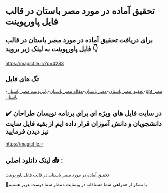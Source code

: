 # تحقیق آماده در مورد مصر باستان در قالب فایل پاورپوینت

## برای دریافت تحقیق آماده در مورد مصر باستان در قالب فایل پاورپوینت به لینک زیر بروید 👇

https://magicfile.ir/?p=4283

## تگ های فایل

-[تحقیق مصر باستان](https://magicfile.ir/product/%d8%aa%d8%ad%d9%82%db%8c%d9%82-%d9%85%d8%b5%d8%b1-%d8%a8%d8%a7%d8%b3%d8%aa%d8%a7%d9%86-%d9%be%d8%a7%d9%88%d8%b1%d9%be%d9%88%db%8c%d9%86%d8%aa/)-[مصر باستان](https://magicfile.ir/product/%d8%aa%d8%ad%d9%82%db%8c%d9%82-%d9%85%d8%b5%d8%b1-%d8%a8%d8%a7%d8%b3%d8%aa%d8%a7%d9%86-%d9%be%d8%a7%d9%88%d8%b1%d9%be%d9%88%db%8c%d9%86%d8%aa/)-[مقاله مصر باستان](https://magicfile.ir/product/%d8%aa%d8%ad%d9%82%db%8c%d9%82-%d9%85%d8%b5%d8%b1-%d8%a8%d8%a7%d8%b3%d8%aa%d8%a7%d9%86-%d9%be%d8%a7%d9%88%d8%b1%d9%be%d9%88%db%8c%d9%86%d8%aa/)-[پاورپوینت مصر باستان](https://magicfile.ir/product/%d8%aa%d8%ad%d9%82%db%8c%d9%82-%d9%85%d8%b5%d8%b1-%d8%a8%d8%a7%d8%b3%d8%aa%d8%a7%d9%86-%d9%be%d8%a7%d9%88%d8%b1%d9%be%d9%88%db%8c%d9%86%d8%aa/)-[ppt مصر باستان](https://magicfile.ir/product/%d8%aa%d8%ad%d9%82%db%8c%d9%82-%d9%85%d8%b5%d8%b1-%d8%a8%d8%a7%d8%b3%d8%aa%d8%a7%d9%86-%d9%be%d8%a7%d9%88%d8%b1%d9%be%d9%88%db%8c%d9%86%d8%aa/)

## ✔️ در سايت فايل هاي ويژه اي براي برنامه نويسان طراحان دانشجويان و دانش آموزان قرار داده ايم از بقيه فايل سايت نيز ديدن فرماييد

https://magicfile.ir


## لينک دانلود اصلي 📥 :

[تحقیق آماده در مورد مصر باستان در قالب فایل پاورپوینت](https://magicfile.ir/product/%d8%aa%d8%ad%d9%82%db%8c%d9%82-%d9%85%d8%b5%d8%b1-%d8%a8%d8%a7%d8%b3%d8%aa%d8%a7%d9%86-%d9%be%d8%a7%d9%88%d8%b1%d9%be%d9%88%db%8c%d9%86%d8%aa/) 


🙏با تشکر از همراهي شما مشتاقانه در وبسایت منتظر شما دوست عزیز هستیم

